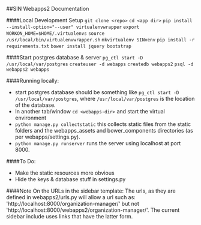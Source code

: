 ##SIN Webapps2 Documentation

####Local Development Setup
`git clone <repo>`
`cd <app dir>`
`pip install --install-option="--user" virtualenvwrapper`
`export WORKON_HOME=$HOME/.virtualenvs`
`source /usr/local/bin/virtualenvwrapper.sh`
`mkvirtualenv SINvenv`
`pip install -r requirements.txt`
`bower install jquery bootstrap`

####Start postgres database & server
`pg_ctl start -D /usr/local/var/postgres`
`createuser -d webapps`
`createdb webapps2`
`psql -d webapps2 webapps`

####Running locally:
  * start postgres database should be something like `pg_ctl start -D /usr/local/var/postgres`, where `/usr/local/var/postgres` is the location of the database. 
  * In another tab/window `cd <webapps-dir>` and start the virtual environment
  * `python manage.py collectstatic` this collects static files from the static folders and the webapps_assets and bower_components directories (as per webapps/settings.py).
  * `python manage.py runserver` runs the server using localhost at port 8000.  

####To Do:
* Make the static resources more obvious
* Hide the keys & database stuff in settings.py

####Note On the URLs in the sidebar template:
The urls, as they are defined in webapps2/urls.py will allow a url such as: 'http://localhost:8000/organization-manager/' but not 'http://localhost:8000/webapps2/organization-manager/'. The current sidebar include uses links that have the latter form. 



